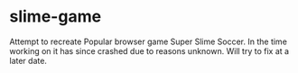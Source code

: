 # slime-game
Attempt to recreate Popular browser game Super Slime Soccer. In the time working on it has since crashed due to reasons unknown.
Will try to fix at a later date.
